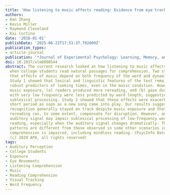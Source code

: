 ```yaml
---
title: 'How listening to music affects reading: Evidence from eye tracking'
authors:
- Han Zhang
- Kevin Miller
- Raymond Cleveland
- Kai Cortina
date: '2018-01-01'
publishDate: '2025-06-22T17:51:37.792609Z'
publication_types:
- article-journal
publication: '*Journal of Experimental Psychology: Learning, Memory, and Cognition*'
doi: 10.1037/xlm0000544
abstract: The current research looked at how listening to music affects eye movements
  when college students read natural passages for comprehension. Two studies found
  that effects of music depend on both frequency of the word and dynamics of the music.
  Study 1 showed that lexical and linguistic features of the text remained highly
  robust predictors of looking times, even in the music condition. However, under
  music exposure, (a) readers produced more rereading, and (b) gaze duration on words
  with very low frequency were less predicted by word length, suggesting disrupted
  sublexical processing. Study 2 showed that these effects were exacerbated for a
  short period as soon as a new song came into play. Our results suggested that word
  recognition generally stayed on track despite music exposure and that extensive
  rereading can, to some extent, compensate for disruption. However, an irrelevant
  auditory signal may impair sublexical processing of low-frequency words during first-pass
  reading, especially when the auditory signal changes dramatically. These eye movement
  patterns are different from those observed in some other scenarios in which reading
  comprehension is impaired, including mindless reading. (PsycInfo Database Record
  (c) 2020 APA, all rights reserved)
tags:
- Auditory Perception
- College Students
- Exposure
- Eye Movements
- Listening Comprehension
- Music
- Reading Comprehension
- Visual Tracking
- Word Frequency
---
```

